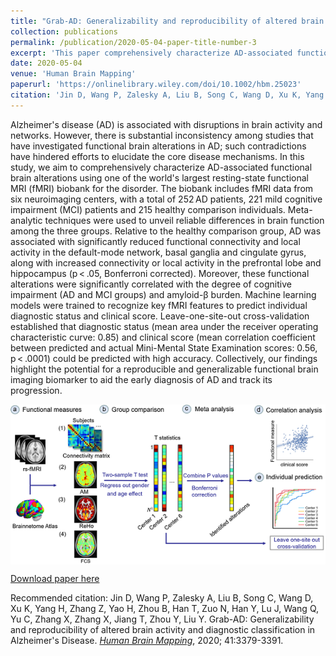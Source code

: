 ```yaml
---
title: "Grab‐AD: Generalizability and reproducibility of altered brain activity and diagnostic classification in Alzheimers Disease"
collection: publications
permalink: /publication/2020-05-04-paper-title-number-3
excerpt: 'This paper comprehensively characterize AD-associated functional brain alterations using one of the world's largest resting-state functional MRI (fMRI) biobank for the disorder.The findings highlight the potential for a reproducible and generalizable functional brain imaging biomarker to aid the early diagnosis of AD and track its progression'
date: 2020-05-04
venue: 'Human Brain Mapping'
paperurl: 'https://onlinelibrary.wiley.com/doi/10.1002/hbm.25023'
citation: 'Jin D, Wang P, Zalesky A, Liu B, Song C, Wang D, Xu K, Yang H, Zhang Z, Yao H, Zhou B, Han T, Zuo N, Han Y, Lu J, Wang Q, Yu C, Zhang X, Zhang X, Jiang T, Zhou Y, Liu Y. Grab-AD: Generalizability and reproducibility of altered brain activity and diagnostic classification in Alzheimers Disease. </i>Human Brain Mapping</i>, 2020;41:3379-3391.'
---
```

 Alzheimer's disease (AD) is associated with disruptions in brain activity and networks. However, there is substantial inconsistency among studies that have investigated functional brain alterations in AD; such contradictions have hindered efforts to elucidate the core disease mechanisms. In this study, we aim to comprehensively characterize AD-associated functional brain alterations using one of the world's largest resting-state functional MRI (fMRI) biobank for the disorder. The biobank includes fMRI data from six neuroimaging centers, with a total of 252 AD patients, 221 mild cognitive impairment (MCI) patients and 215 healthy comparison individuals. Meta-analytic techniques were used to unveil reliable differences in brain function among the three groups. Relative to the healthy comparison group, AD was associated with significantly reduced functional connectivity and local activity in the default-mode network, basal ganglia and cingulate gyrus, along with increased connectivity or local activity in the prefrontal lobe and hippocampus (p < .05, Bonferroni corrected). Moreover, these functional alterations were significantly correlated with the degree of cognitive impairment (AD and MCI groups) and amyloid-β burden. Machine learning models were trained to recognize key fMRI features to predict individual diagnostic status and clinical score. Leave-one-site-out cross-validation established that diagnostic status (mean area under the receiver operating characteristic curve: 0.85) and clinical score (mean correlation coefficient between predicted and actual Mini-Mental State Examination scores: 0.56, p < .0001) could be predicted with high accuracy. Collectively, our findings highlight the potential for a reproducible and generalizable functional brain imaging biomarker to aid the early diagnosis of AD and track its progression. 

<img src='/images/DanJin_HBM_Fig1.png' align="middle"><br/>

[Download paper here](https://onlinelibrary.wiley.com/doi/epdf/10.1002/hbm.25023)

Recommended citation: 
Jin D, Wang P, Zalesky A, Liu B, Song C, Wang D, Xu K, Yang H, Zhang Z, Yao H, Zhou B, Han T, Zuo N, Han Y, Lu J, Wang Q, Yu C, Zhang X, Zhang X, Jiang T, Zhou Y, Liu Y. Grab-AD: Generalizability and reproducibility of altered brain activity and diagnostic classification in Alzheimer's Disease.  [<i>Human Brain Mapping</i>](https://onlinelibrary.wiley.com/doi/10.1002/hbm.25023), 2020; 41:3379-3391.

